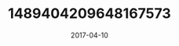 ---
title: "1489404209648167573"
cover: "2017-04-10 06.47.19 1489404209648167573_46248401"
photo: "2017-04-10 06.47.19 1489404209648167573_46248401"
date: "2017-04-10"
type: "photo"
---
